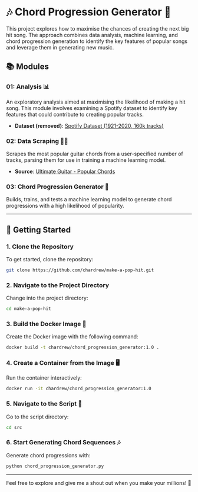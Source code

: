 
# 🎶 Chord Progression Generator 🎤

This project explores how to maximise the chances of creating the next big hit song. The approach combines data analysis, machine learning, and chord progression generation to identify the key features of popular songs and leverage them in generating new music.

## 📚 Modules

### 01: Analysis 📊
An exploratory analysis aimed at maximising the likelihood of making a hit song. This module involves examining a Spotify dataset to identify key features that could contribute to creating popular tracks.

- **Dataset (removed)**: [Spotify Dataset (1921-2020, 160k tracks)](https://www.kaggle.com/yamaerenay/spotify-dataset-19212020-160k-tracks)

### 02: Data Scraping 🧑‍💻
Scrapes the most popular guitar chords from a user-specified number of tracks, parsing them for use in training a machine learning model.

- **Source**: [Ultimate Guitar - Popular Chords](https://www.ultimate-guitar.com/explore?order=hitstotal_desc&page=1&type[]=Chords)

### 03: Chord Progression Generator 🎸
Builds, trains, and tests a machine learning model to generate chord progressions with a high likelihood of popularity.

---

## 🚀 Getting Started

### 1. Clone the Repository
To get started, clone the repository:
```bash
git clone https://github.com/chardrew/make-a-pop-hit.git
```

### 2. Navigate to the Project Directory
Change into the project directory:
```bash
cd make-a-pop-hit
```

### 3. Build the Docker Image 🐳
Create the Docker image with the following command:
```bash
docker build -t chardrew/chord_progression_generator:1.0 .
```

### 4. Create a Container from the Image 🖥️
Run the container interactively:
```bash
docker run -it chardrew/chord_progression_generator:1.0
```

### 5. Navigate to the Script 📂
Go to the script directory:
```bash
cd src
```

### 6. Start Generating Chord Sequences 🎶
Generate chord progressions with:
```bash
python chord_progression_generator.py
```

---

Feel free to explore and give me a shout out when you make your millions! 🌟
